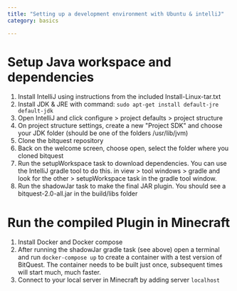 ```yaml
---
title: "Setting up a development environment with Ubuntu & intelliJ"
category: basics

---
```


# Setup Java workspace and dependencies
1. Install IntelliJ using instructions from the included Install-Linux-tar.txt
2. Install JDK & JRE with command: `sudo apt-get install default-jre default-jdk`
3. Open IntelliJ and click configure > project defaults > project structure
4. On project structure settings, create a new "Project SDK" and choose your JDK folder (should be one of the folders /usr/lib/jvm)
5. Clone the bitquest repository
6. Back on the welcome screen, choose open, select the folder where you cloned bitquest
7. Run the setupWorkspace task to download dependencies. You can use the IntelliJ gradle tool to do this. in view > tool windows > gradle and look for the other > setupWorkspace task in the gradle tool window. 
8. Run the shadowJar task to make the final JAR plugin. You should see a bitquest-2.0-all.jar in the build/libs folder

# Run the compiled Plugin in Minecraft
1. Install Docker and Docker compose
2. After running the shadowJar gradle task (see above) open a terminal and run `docker-compose up` to create a container with a test version of BitQuest. The container needs to be built just once, subsequent times will start much, much faster.
3. Connect to your local server in Minecraft by adding server `localhost`
